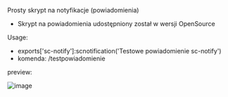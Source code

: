 Prosty skrypt na notyfikacje (powiadomienia)
- Skrypt na powiadomienia udostępniony został w wersji OpenSource

Usage:
- exports['sc-notify']:scnotification('Testowe powiadomienie sc-notify')
- komenda: /testpowiadomienie

preview:

![image](https://github.com/user-attachments/assets/f7758469-2968-4b90-9bba-afaa2d2ffa4c)
